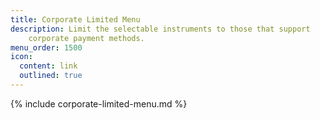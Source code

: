 ```yaml
---
title: Corporate Limited Menu
description: Limit the selectable instruments to those that support
    corporate payment methods.
menu_order: 1500
icon:
  content: link
  outlined: true
---
```


{% include corporate-limited-menu.md %}
